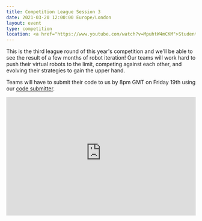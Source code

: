 ```yaml
---
title: Competition League Session 3
date: 2021-03-20 12:00:00 Europe/London
layout: event
type: competition
location: <a href="https://www.youtube.com/watch?v=MpuhtW4mCKM">Student Robotics' YouTube Channel</a>
---
```


This is the third league round of this year's competition and we'll be able to see the result of a few months of robot iteration! Our teams will work hard to push their virtual robots to the limit, competing against each other, and evolving their strategies to gain the upper hand.

Teams will have to submit their code to us by 8pm GMT on Friday 19th using our [code submitter](https://studentrobotics.org/code-submitter/).

<iframe
  title="Livestream of the third League Session"
  width="100%"
  height="315"
  src="https://www.youtube-nocookie.com/embed/MpuhtW4mCKM"
  frameborder="0"
  allow="accelerometer; autoplay; encrypted-media; gyroscope; picture-in-picture"
  allowfullscreen
></iframe>
